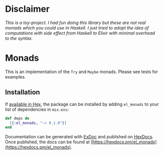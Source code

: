 # Disclaimer
*This is a toy-project. I had fun doing this library but these are not real monads which you could use in _Haskell_. I just tried to adopt the idea of computations with side effect from _Haskell_ to _Elixir_ with minimal overhead to the syntax.*

# Monads

This is an implementation of the `Try` and `Maybe` monads. Please see tests for examples.

## Installation

If [available in Hex](https://hex.pm/docs/publish), the package can be installed
by adding `el_monads` to your list of dependencies in `mix.exs`:

```elixir
def deps do
  [{:el_monads, "~> 0.1.0"}]
end
```

Documentation can be generated with [ExDoc](https://github.com/elixir-lang/ex_doc)
and published on [HexDocs](https://hexdocs.pm). Once published, the docs can
be found at [https://hexdocs.pm/el_monads](https://hexdocs.pm/el_monads).

